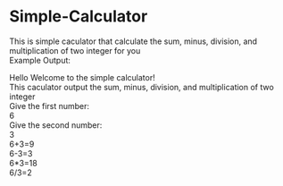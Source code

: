 # Simple-Calculator
This is simple caculator that calculate the sum, minus, division, and multiplication of two integer for you                                             
Example Output:

Hello Welcome to the simple calculator!           
This caculator output the sum, minus, division, and multiplication of two integer               
Give the first number:                      
6                             
Give the second number:                   
3                   
6+3=9                       
6-3=3                   
6*3=18                      
6/3=2                   
                      
